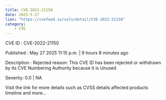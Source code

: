 ```yaml
---
title: CVE-2022-21150
date: 2025-5-27
lien: "https://cvefeed.io/vuln/detail/CVE-2022-21150"
category:
    - CVE
---
```


CVE ID : CVE-2022-21150

Published :  May 27
2025
11:15 p.m. | 9 hours
8 minutes ago

Description : Rejected reason: This CVE ID has been rejected or withdrawn by its CVE Numbering Authority because it is Unused

Severity: 0.0 | NA

Visit the link for more details
such as CVSS details
affected products
timeline
and more...

